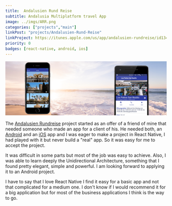 ```yaml
---
title:  Andalusien Rund Reise
subtitle: Andalusia Multiplatform travel App
image: ../imgs/ARR.png
categories: ["projects","main"]
linkPost: "projects/Andalusien-Rund-Reise"
linkProject: https://itunes.apple.com/us/app/andalusien-rundreise/id1346610916?mt=8
priority: 0
badges: [react-native, android, ios]
---
```

![arr](../imgs/arr2.png)

The [Andalusien Rundreise](http://www.andalusienrund-reise.de/) project started as an offer of a friend of mine that needed someone who made an app for a client of his. He needed both, an [Android](https://play.google.com/store/apps/details?id=com.arr) and an [iOS](https://itunes.apple.com/us/app/andalusien-rundreise/id1346610916?platform=iphone&preserveScrollPosition=true#platform/iphone) app and I was eager to make a project in React Native, I had played with it but never build a "real" app. So it was easy for me to accept the project.

It was difficult in some parts but most of the job was easy to achieve. Also, I was able to learn deeply the Unidirectional Architecture, something that I found pretty elegant, simple and powerful. I am looking forward to applying it to an Android project.

I have to say that I love React Native I find it easy for a basic app and not that complicated for a medium one. I don't know if I would recommend it for a big application but for most of the business applications I think is the way to go.


